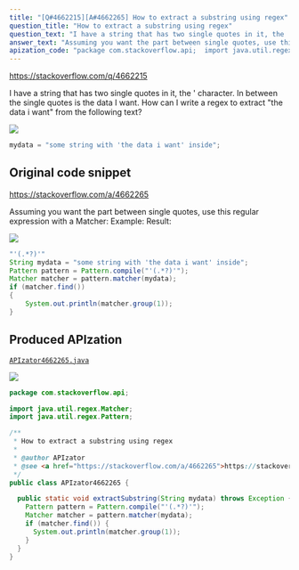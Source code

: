 ```yaml
---
title: "[Q#4662215][A#4662265] How to extract a substring using regex"
question_title: "How to extract a substring using regex"
question_text: "I have a string that has two single quotes in it, the ' character. In between the single quotes is the data I want. How can I write a regex to extract \"the data i want\" from the following text?"
answer_text: "Assuming you want the part between single quotes, use this regular expression with a Matcher: Example: Result:"
apization_code: "package com.stackoverflow.api;  import java.util.regex.Matcher; import java.util.regex.Pattern;  /**  * How to extract a substring using regex  *  * @author APIzator  * @see <a href=\"https://stackoverflow.com/a/4662265\">https://stackoverflow.com/a/4662265</a>  */ public class APIzator4662265 {    public static void extractSubstring(String mydata) throws Exception {     Pattern pattern = Pattern.compile(\"'(.*?)'\");     Matcher matcher = pattern.matcher(mydata);     if (matcher.find()) {       System.out.println(matcher.group(1));     }   } }"
---
```


https://stackoverflow.com/q/4662215

I have a string that has two single quotes in it, the &#x27; character. In between the single quotes is the data I want.
How can I write a regex to extract &quot;the data i want&quot; from the following text?


<div class="code-logo"><img src="/stackoverflow.png" /></div>

```java
mydata = "some string with 'the data i want' inside";
```


## Original code snippet

https://stackoverflow.com/a/4662265

Assuming you want the part between single quotes, use this regular expression with a Matcher:
Example:
Result:

<div class="code-logo"><img src="/stackoverflow.png" /></div>

```java
"'(.*?)'"
String mydata = "some string with 'the data i want' inside";
Pattern pattern = Pattern.compile("'(.*?)'");
Matcher matcher = pattern.matcher(mydata);
if (matcher.find())
{
    System.out.println(matcher.group(1));
}
```

## Produced APIzation

[`APIzator4662265.java`](https://github.com/pasqualesalza/apization-temp/raw/main/data/search/APIzator4662265.java)

<div class="code-logo"><img src="/apizator.png" /></div>

```java
package com.stackoverflow.api;

import java.util.regex.Matcher;
import java.util.regex.Pattern;

/**
 * How to extract a substring using regex
 *
 * @author APIzator
 * @see <a href="https://stackoverflow.com/a/4662265">https://stackoverflow.com/a/4662265</a>
 */
public class APIzator4662265 {

  public static void extractSubstring(String mydata) throws Exception {
    Pattern pattern = Pattern.compile("'(.*?)'");
    Matcher matcher = pattern.matcher(mydata);
    if (matcher.find()) {
      System.out.println(matcher.group(1));
    }
  }
}

```